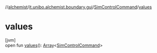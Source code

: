 //[alchemist](../../../index.md)/[it.unibo.alchemist.boundary.gui](../index.md)/[SimControlCommand](index.md)/[values](values.md)

# values

[jvm]\
open fun [values](values.md)(): [Array](https://kotlinlang.org/api/latest/jvm/stdlib/kotlin/-array/index.html)<[SimControlCommand](index.md)>
